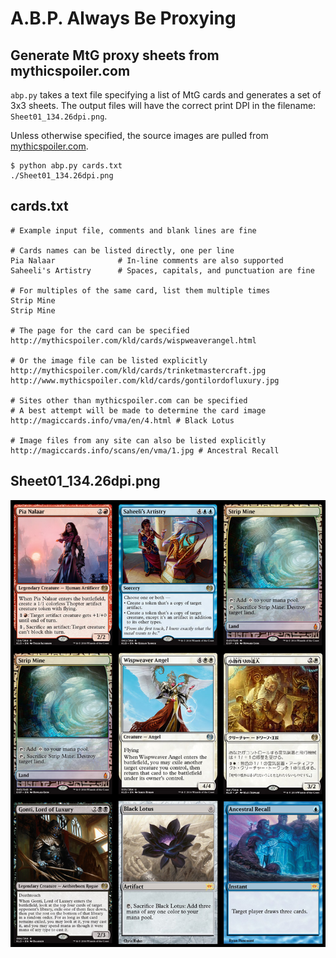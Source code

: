 # A.B.P. Always Be Proxying
## Generate MtG proxy sheets from mythicspoiler.com

`abp.py` takes a text file specifying a list of MtG cards and generates a set of 3x3 sheets. The output files will have the correct print DPI in the filename: `Sheet01_134.26dpi.png`.

Unless otherwise specified, the source images are pulled from [mythicspoiler.com](http://mythicspoiler.com).
```
$ python abp.py cards.txt
./Sheet01_134.26dpi.png
```

## cards.txt
```
# Example input file, comments and blank lines are fine

# Cards names can be listed directly, one per line
Pia Nalaar              # In-line comments are also supported
Saheeli's Artistry      # Spaces, capitals, and punctuation are fine

# For multiples of the same card, list them multiple times
Strip Mine
Strip Mine

# The page for the card can be specified
http://mythicspoiler.com/kld/cards/wispweaverangel.html

# Or the image file can be listed explicitly
http://mythicspoiler.com/kld/cards/trinketmastercraft.jpg
http://www.mythicspoiler.com/kld/cards/gontilordofluxury.jpg

# Sites other than mythicspoiler.com can be specified
# A best attempt will be made to determine the card image
http://magiccards.info/vma/en/4.html # Black Lotus

# Image files from any site can also be listed explicitly
http://magiccards.info/scans/en/vma/1.jpg # Ancestral Recall
```

## Sheet01_134.26dpi.png
![alt text](https://github.com/RobRuana/abp/raw/master/example_Sheet01_134.26dpi.png "Example output")

